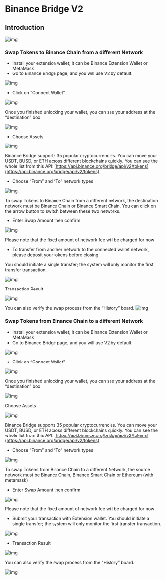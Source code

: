 # Binance Bridge V2

## Introduction

![img](https://lh3.googleusercontent.com/ncyDydx75XwAaf8UqrROaVroneHbAS37n6tMP8xBja_W8qqlSK-jkrgngJ58DhzRoQKNvOdVoB9oyZGAWJGrmjUJxi3b9GaF8zhUny5J5B0P17InvH2gT1ozJ_HinrhAPc92SVLL)

### Swap Tokens to Binance Chain from a different Network

* Install your extension wallet; it can be Binance Extension Wallet or MetaMask
* Go to Binance Bridge page, and you will use V2 by default.

![img](https://lh3.googleusercontent.com/dSHu7isnz-4ZLIxGPtDrb9RgYJFv97QzsCoEhwSEJMZRLSzYino7u_zq8RjC6iWOmpBrvPlAfPy_YLbujO5pdIzGDzlvaNM9fgM62hAfWRTKq23MkikoWWGgMKaTbLLZREDyqhO3)

* Click on “Connect Wallet”

![img](https://lh4.googleusercontent.com/87HpRGLnFDcputyQmRheP3BFQuvWWNDrktbp_pT64PdVlKJz86qNVx0FSxJ-rVR7jq2TnP22j0yRpmVGRO4Lxt3ynu5-nPwu0cu-oJm4Kv45Qqq2SYqJ1VzLmpgMY9KmfjpE7BG8)

Once you finished unlocking your wallet, you can see your address at the “destination” box

![img](https://lh6.googleusercontent.com/T_fO4CbH1rn3B8Olszfc4u6s0Xy6Ie5AS4ezMLRpQuBXu_9K5thFewGPk2bT9jJA9AVfJzsazqtq5N996mgCHgos3i3KFFNwY3pi7gs4kVEHOjrj3Bs0kbvHKjmtPiNtkMdiTlaf)

* Choose Assets

![img](https://lh3.googleusercontent.com/w9ZPn0h6jXTNU7v7l3J85Y0MNNDQgx_Gb732qK5hqKeU2tBP29GqIjUdeiKuTYxfd825cLxcXrpCoth_cHAeEesSQxmNA-4rlSt3m1MLHun_3Cmzg7atHmkvQxEcU_eSeMv0Nm6P)

Binance Bridge supports 35 popular cryptocurrencies. You can move your USDT, BUSD, or ETH across different blockchains quickly. You can see the whole list from this API: [https://api.binance.org/bridge/api/v2/tokens](https://api.binance.org/bridge/api/v2/tokens)

* Choose “From” and “To” network types

![img](https://lh3.googleusercontent.com/KQ4fWbg3WYMAgeQPlFWXUJooZEdn-YUzmOJEURGONbOKQWey88dJf183UhRD2yzBFsZNOT1GCj3FFNbR20PuImBiNV6GOKWFjKkKT0eHoY1U38NDjehPT7eOzUSx-7EZt-jPeVvc)

To swap Tokens to Binance Chain from a different network, the destination network must be Binance Chain or Binance Smart Chain. You can click on the arrow button to switch between these two networks.

* Enter Swap Amount then confirm

![img](https://lh6.googleusercontent.com/LPjQPguN2hzRmw_R0NqxrCCbovWTKx8WclrnKTUIfUc47upsPUZuN7Qoa0rq04nw4upugW429HHHU_5PNQ7585ExzBf3poRiGDoTCTX7IthtAJGmJa1_IKnysFHtA4fOpnx_UpaZ)

Please note that the fixed amount of network fee will be charged for now

* To transfer from another network to the connected wallet network, please deposit your tokens before closing. 

You should initiate a single transfer; the system will only monitor the first transfer transaction.

![img](https://lh5.googleusercontent.com/85Q29z-66WsUf047Ub4H-zy-NMGJC9GBt9ogLgYxWLAymkmE8ztARC2hq0argnPSENh8jrKL3aF_IwrO4qsGAJv055mb1KmhxrL2FHdwusG2l19JYmRdXidy8TvJcOTZKJxwT_zs)

Transaction Result

![img](https://lh4.googleusercontent.com/z__YhfQgDHhjZaRLtAhcm0ovWYV68Sb5r3qRSArpCtE3hnvP3ngT-jkeQe1q_0EbKbp_-iO_6SUNiseLQN4uM1VSdmcVAJyhS_mZsFvWEWEk2rlK1GfwHCE_Xr95y6phE_jkpo7q)

You can also verify the swap process from the “History” board. ![img](https://lh4.googleusercontent.com/74FfAjGt-NItSTjwNkBXFLTpLkkOGf7LGZ_ZyIpYusreWvvHilqFlgiL8Npl_gDAZfXOCcb60KfK_E3eZa4kE9V_AbiRTHN-L7MUmpEdhyg8K4jdrdJmyP-qn-iQ-8OliCXm_g-2)

### Swap Tokens from Binance Chain to a different Network

* Install your extension wallet; it can be Binance Extension Wallet or MetaMask
* Go to Binance Bridge page, and you will use V2 by default.

![img](https://lh3.googleusercontent.com/dSHu7isnz-4ZLIxGPtDrb9RgYJFv97QzsCoEhwSEJMZRLSzYino7u_zq8RjC6iWOmpBrvPlAfPy_YLbujO5pdIzGDzlvaNM9fgM62hAfWRTKq23MkikoWWGgMKaTbLLZREDyqhO3)

* Click on “Connect Wallet”

![img](https://lh4.googleusercontent.com/87HpRGLnFDcputyQmRheP3BFQuvWWNDrktbp_pT64PdVlKJz86qNVx0FSxJ-rVR7jq2TnP22j0yRpmVGRO4Lxt3ynu5-nPwu0cu-oJm4Kv45Qqq2SYqJ1VzLmpgMY9KmfjpE7BG8)

Once you finished unlocking your wallet, you can see your address at the “destination” box

![img](https://lh5.googleusercontent.com/e2kaKq5MDsKdAfGrvYCuYkUGcU3UZ7pn3Phe2B-Efz4akCvufTWLHTgPTXnF5ZNrlYPvKMn2V00Tg715wTY7uUS1uO5p9Sux5QNHap_8YmCcZunL_GEHGxLWVMndZInwtR82hY8L)

Choose Assets

![img](https://lh3.googleusercontent.com/w9ZPn0h6jXTNU7v7l3J85Y0MNNDQgx_Gb732qK5hqKeU2tBP29GqIjUdeiKuTYxfd825cLxcXrpCoth_cHAeEesSQxmNA-4rlSt3m1MLHun_3Cmzg7atHmkvQxEcU_eSeMv0Nm6P)

Binance Bridge supports 35 popular cryptocurrencies. You can move your USDT, BUSD, or ETH across different blockchains quickly. You can see the whole list from this API: [https://api.binance.org/bridge/api/v2/tokens](https://api.binance.org/bridge/api/v2/tokens)

* Choose “From” and “To” network types

![img](https://lh3.googleusercontent.com/KQ4fWbg3WYMAgeQPlFWXUJooZEdn-YUzmOJEURGONbOKQWey88dJf183UhRD2yzBFsZNOT1GCj3FFNbR20PuImBiNV6GOKWFjKkKT0eHoY1U38NDjehPT7eOzUSx-7EZt-jPeVvc)

To swap Tokens from Binance Chain to a different Network, the source network must be Binance Chain, Binance Smart Chain or Ethereum \(with metamask\)

* Enter Swap Amount then confirm

![img](https://lh6.googleusercontent.com/5-fJqaosqoWbAr7KjZI_8Rle65txVuBqIycEGS33CUyYHSznqA5mjLb0XWiZHLEs-6j3Ur0pEYXHCcQ54-wAtIjwI07S-R24Yt4yzgCpb-4xWUJpk-YX-ktPQ7dSF5EMksJwWTdR)

Please note that the fixed amount of network fee will be charged for now

* Submit your transaction with Extension wallet. You should initiate a single transfer; the system will only monitor the first transfer transaction.

![img](https://lh6.googleusercontent.com/EthGaKF3zur1_JrB7EWCE5TrNO81AhFq9FEgsa7fDsCUOQWodwM0_KAs449-owyxNxJ2OseoryHBnHCkgutPihOv8RsYoUtnTWJUUXby1iBNz9nWMbUJVnRjx5AY3oK8NNR7w9NC)

* Transaction Result 

![img](https://lh5.googleusercontent.com/57vQZ6Xr7KsLMkfJlPiwnFnoa25tMrZERc3-WUxxQY8mgg1mHDWN1ftQd9wGQGV_pi1LO4J8Kf7W9lF5GfYHJYYAnnjfRbpFZxFtwUjTWJnVJeiyc0Cqn51VvBSYna2LQKiFVkTQ)

You can also verify the swap process from the “History” board. 

![img](https://lh4.googleusercontent.com/74FfAjGt-NItSTjwNkBXFLTpLkkOGf7LGZ_ZyIpYusreWvvHilqFlgiL8Npl_gDAZfXOCcb60KfK_E3eZa4kE9V_AbiRTHN-L7MUmpEdhyg8K4jdrdJmyP-qn-iQ-8OliCXm_g-2)

## 

### 

